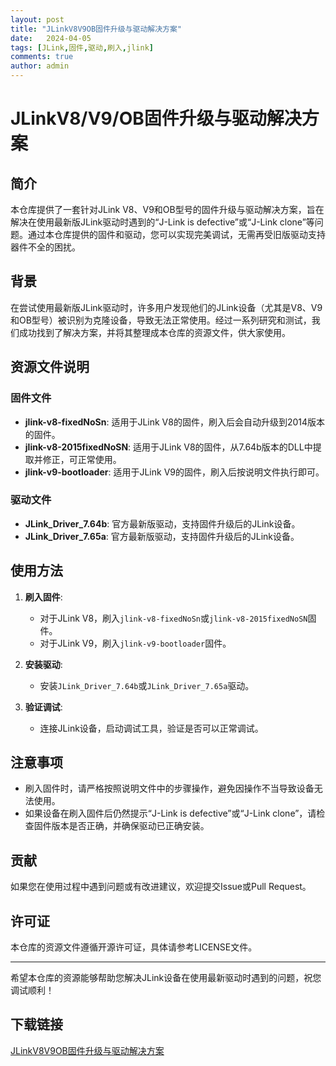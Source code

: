 ```yaml
---
layout: post
title: "JLinkV8V9OB固件升级与驱动解决方案"
date:   2024-04-05
tags: [JLink,固件,驱动,刷入,jlink]
comments: true
author: admin
---
```

# JLinkV8/V9/OB固件升级与驱动解决方案

## 简介

本仓库提供了一套针对JLink V8、V9和OB型号的固件升级与驱动解决方案，旨在解决在使用最新版JLink驱动时遇到的“J-Link is defective”或“J-Link clone”等问题。通过本仓库提供的固件和驱动，您可以实现完美调试，无需再受旧版驱动支持器件不全的困扰。

## 背景

在尝试使用最新版JLink驱动时，许多用户发现他们的JLink设备（尤其是V8、V9和OB型号）被识别为克隆设备，导致无法正常使用。经过一系列研究和测试，我们成功找到了解决方案，并将其整理成本仓库的资源文件，供大家使用。

## 资源文件说明

### 固件文件

- **jlink-v8-fixedNoSn**: 适用于JLink V8的固件，刷入后会自动升级到2014版本的固件。
- **jlink-v8-2015fixedNoSN**: 适用于JLink V8的固件，从7.64b版本的DLL中提取并修正，可正常使用。
- **jlink-v9-bootloader**: 适用于JLink V9的固件，刷入后按说明文件执行即可。

### 驱动文件

- **JLink_Driver_7.64b**: 官方最新版驱动，支持固件升级后的JLink设备。
- **JLink_Driver_7.65a**: 官方最新版驱动，支持固件升级后的JLink设备。

## 使用方法

1. **刷入固件**:
   - 对于JLink V8，刷入`jlink-v8-fixedNoSn`或`jlink-v8-2015fixedNoSN`固件。
   - 对于JLink V9，刷入`jlink-v9-bootloader`固件。

2. **安装驱动**:
   - 安装`JLink_Driver_7.64b`或`JLink_Driver_7.65a`驱动。

3. **验证调试**:
   - 连接JLink设备，启动调试工具，验证是否可以正常调试。

## 注意事项

- 刷入固件时，请严格按照说明文件中的步骤操作，避免因操作不当导致设备无法使用。
- 如果设备在刷入固件后仍然提示“J-Link is defective”或“J-Link clone”，请检查固件版本是否正确，并确保驱动已正确安装。

## 贡献

如果您在使用过程中遇到问题或有改进建议，欢迎提交Issue或Pull Request。

## 许可证

本仓库的资源文件遵循开源许可证，具体请参考LICENSE文件。

---

希望本仓库的资源能够帮助您解决JLink设备在使用最新驱动时遇到的问题，祝您调试顺利！

## 下载链接

[JLinkV8V9OB固件升级与驱动解决方案](https://pan.quark.cn/s/5995a350e294)